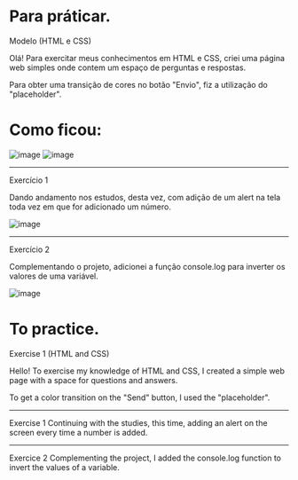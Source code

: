# Para práticar.
Modelo (HTML e CSS) 
 
Olá! Para exercitar meus conhecimentos em HTML e CSS, criei uma página web simples onde contem um espaço de perguntas e respostas.

Para obter uma transição de cores no botão "Envio", fiz a utilização do "placeholder".
  
# Como ficou:

![image](https://github.com/rayanisouz/exercice/assets/111544279/494f7387-30ed-4ee9-a65f-6ab70335312d)
![image](https://github.com/rayanisouz/exercice/assets/111544279/f5c3cc2d-de84-4293-bb56-8adedf57811d)

---------------------------------------------------------------------------------------------------------------------------------
Exercício 1

Dando andamento nos estudos, desta vez, com adição de um alert na tela toda vez em que for adicionado um número.

![image](https://github.com/rayanisouz/exercice/assets/111544279/5f614150-7fab-4713-a78a-b2151d21e428)

---------------------------------------------------------------------------------------------------------------------------------

Exercício 2

Complementando o projeto, adicionei a função console.log para inverter os valores de uma variável.

![image](https://github.com/rayanisouz/exercice/assets/111544279/b371c421-b9d7-4b4c-bcf7-7e4ac095a32b)




# To practice.
Exercise 1 (HTML and CSS)
 
Hello! To exercise my knowledge of HTML and CSS, I created a simple web page with a space for questions and answers.

To get a color transition on the "Send" button, I used the "placeholder".

---------------------------------------------------------------------------------------------------------------------------------

Exercise 1
Continuing with the studies, this time, adding an alert on the screen every time a number is added.

---------------------------------------------------------------------------------------------------------------------------------

Exercice 2
Complementing the project, I added the console.log function to invert the values of a variable.

